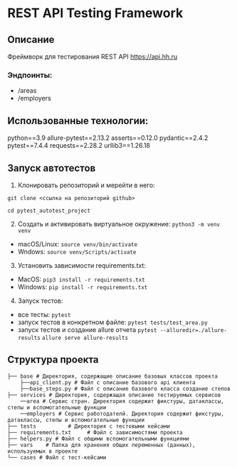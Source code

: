 # REST API Testing Framework

## Описание
Фреймворк для тестирования REST API https://api.hh.ru

### Эндпоинты:
- /areas
- /employers

## Использованные технологии: 
python==3.9
allure-pytest==2.13.2
asserts==0.12.0
pydantic==2.4.2
pytest==7.4.4
requests==2.28.2
urllib3==1.26.18

## Запуск автотестов

1. Клонировать репозиторий и мерейти в него:

```git clone <cсылка на репозиторий github>```

```cd pytest_autotest_project```

2. Cоздать и активировать виртуальное окружение:
```python3 -m venv venv```
- macOS/Linux: ```source venv/bin/activate```
- Wndows: ```source venv/Scripts/activate```

3. Установить зависимости requirements.txt:
- MacOS: ```pip3 install -r requirements.txt```
- Windows: ```pip install -r requirements.txt```

4. Запуск тестов:
- все тесты: ```pytest```
- запуск тестов в конкретном файле: ```pytest tests/test_area.py```
- запуск тестов и создание allure отчета
```pytest --alluredir=./allure-results```
```allure serve allure-results```

## Структура проекта
```
├── base # Директория, содержащие описание базовых классов проекта
    ├──api_client.py # Файл с описание базового api клиента
    ├──base_steps.py # Файл с описание базового класса создание степов
├── services # Директория, содержащая описание тестируемых сервисов
    ──area # Сервис стран. Директория содержит фикстуры, датаклассы, степы и вспомогательные функции
    ──employers # Сервис работодателй. Директория содержит фикстуры, датаклассы, степы и вспомогательные функции
├── tests          # Директория с тестовыми кейсами
├── requirements.txt     # Файл с зависимостями проекта
├── helpers.py # Файл с общими вспомогательными функциями
├── vars    # Папка для хранения общих переменных (данных), используемых в проекте
└── cases # Файл с тест-кейсами
```




